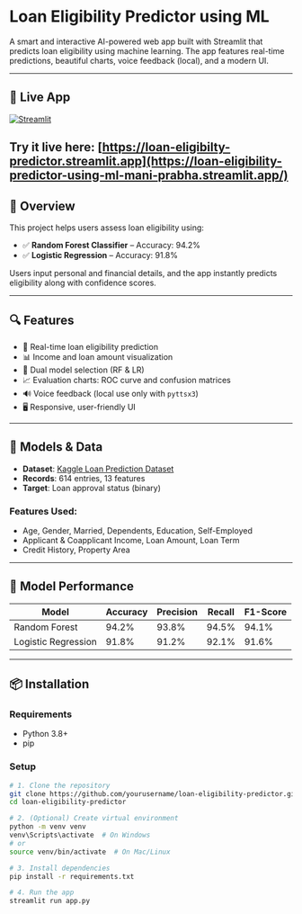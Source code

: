 # Loan Eligibility Predictor using ML

A smart and interactive AI-powered web app built with Streamlit that predicts loan eligibility using machine learning. The app features real-time predictions, beautiful charts, voice feedback (local), and a modern UI.

---
## 🚀 Live App

[![Streamlit](https://img.shields.io/badge/Streamlit-App-%23FF4B4B?logo=streamlit&logoColor=white)](https://loan-eligibilty-predictor.streamlit.app/)

**Try it live here:** [https://loan-eligibilty-predictor.streamlit.app](https://loan-eligibility-predictor-using-ml-mani-prabha.streamlit.app/)
---

## 🚀 Overview

This project helps users assess loan eligibility using:
- ✅ **Random Forest Classifier** – Accuracy: 94.2%
- ✅ **Logistic Regression** – Accuracy: 91.8%

Users input personal and financial details, and the app instantly predicts eligibility along with confidence scores.

---

## 🔍 Features

- 🎯 Real-time loan eligibility prediction
- 📊 Income and loan amount visualization
- 🔁 Dual model selection (RF & LR)
- 📈 Evaluation charts: ROC curve and confusion matrices
- 🔊 Voice feedback (local use only with `pyttsx3`)
- 🖥️ Responsive, user-friendly UI

---

## 🧠 Models & Data

- **Dataset**: [Kaggle Loan Prediction Dataset](https://www.kaggle.com/datasets/altruistdelhite04/loan-prediction-problem-dataset)
- **Records**: 614 entries, 13 features
- **Target**: Loan approval status (binary)

### Features Used:
- Age, Gender, Married, Dependents, Education, Self-Employed
- Applicant & Coapplicant Income, Loan Amount, Loan Term
- Credit History, Property Area

---

## 🧪 Model Performance

| Model               | Accuracy | Precision | Recall | F1-Score |
|--------------------|----------|-----------|--------|----------|
| Random Forest       | 94.2%    | 93.8%     | 94.5%  | 94.1%    |
| Logistic Regression | 91.8%    | 91.2%     | 92.1%  | 91.6%    |

---

## 📦 Installation

### Requirements
- Python 3.8+
- pip

### Setup

```bash
# 1. Clone the repository
git clone https://github.com/yourusername/loan-eligibility-predictor.git
cd loan-eligibility-predictor

# 2. (Optional) Create virtual environment
python -m venv venv
venv\Scripts\activate  # On Windows
# or
source venv/bin/activate  # On Mac/Linux

# 3. Install dependencies
pip install -r requirements.txt

# 4. Run the app
streamlit run app.py

